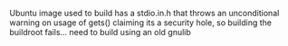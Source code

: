 Ubuntu image used to build has a stdio.in.h that throws an unconditional warning on usage of gets() claiming its a security hole, so building the buildroot fails... need to build using an old gnulib
